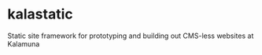 kalastatic
==========

Static site framework for prototyping and building out CMS-less websites at Kalamuna
